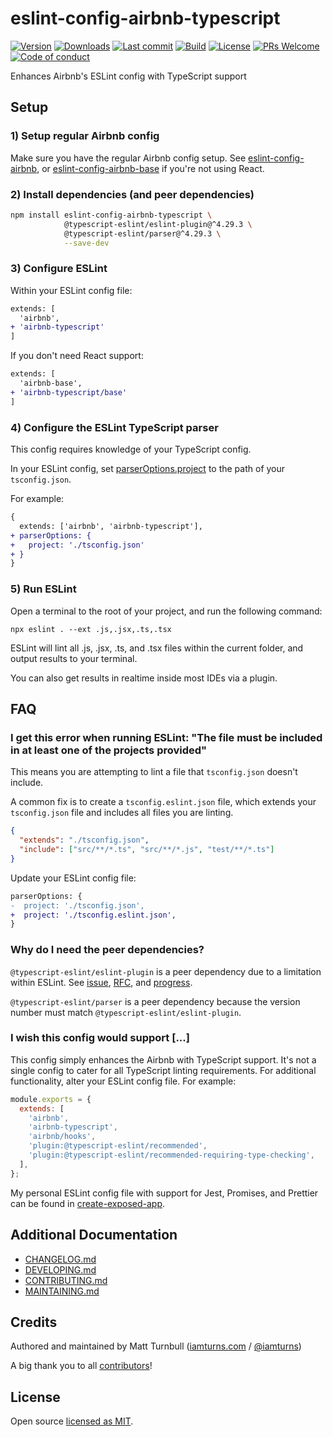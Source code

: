 # eslint-config-airbnb-typescript

[![Version](https://img.shields.io/npm/v/eslint-config-airbnb-typescript.svg?style=flat-square)](https://www.npmjs.com/package/eslint-config-airbnb-typescript?activeTab=versions) [![Downloads](https://img.shields.io/npm/dt/eslint-config-airbnb-typescript.svg?style=flat-square)](https://www.npmjs.com/package/eslint-config-airbnb-typescript) [![Last commit](https://img.shields.io/github/last-commit/iamturns/eslint-config-airbnb-typescript.svg?style=flat-square)](https://github.com/iamturns/eslint-config-airbnb-typescript/graphs/commit-activity) [![Build](https://img.shields.io/circleci/project/github/iamturns/eslint-config-airbnb-typescript/master.svg?style=flat-square)](https://circleci.com/gh/iamturns/eslint-config-airbnb-typescript) [![License](https://img.shields.io/github/license/iamturns/eslint-config-airbnb-typescript.svg?style=flat-square)](https://github.com/iamturns/eslint-config-airbnb-typescript/blob/master/LICENSE) [![PRs Welcome](https://img.shields.io/badge/PRs-welcome-brightgreen.svg?style=flat-square)](https://github.com/iamturns/eslint-config-airbnb-typescript/blob/master/CONTRIBUTING.md) [![Code of conduct](https://img.shields.io/badge/code%20of-conduct-ff69b4.svg?style=flat-square)](https://github.com/iamturns/eslint-config-airbnb-typescript/blob/master/CODE_OF_CONDUCT.md)

Enhances Airbnb's ESLint config with TypeScript support

## Setup

### 1) Setup regular Airbnb config

Make sure you have the regular Airbnb config setup. See [eslint-config-airbnb](https://www.npmjs.com/package/eslint-config-airbnb), or [eslint-config-airbnb-base](https://www.npmjs.com/package/eslint-config-airbnb-base) if you're not using React.

### 2) Install dependencies (and peer dependencies)

```bash
npm install eslint-config-airbnb-typescript \
            @typescript-eslint/eslint-plugin@^4.29.3 \
            @typescript-eslint/parser@^4.29.3 \
            --save-dev
```

### 3) Configure ESLint

Within your ESLint config file:

```diff
extends: [
  'airbnb',
+ 'airbnb-typescript'
]
```

If you don't need React support:

```diff
extends: [
  'airbnb-base',
+ 'airbnb-typescript/base'
]
```

### 4) Configure the ESLint TypeScript parser

This config requires knowledge of your TypeScript config.

In your ESLint config, set [parserOptions.project](https://github.com/typescript-eslint/typescript-eslint/tree/master/packages/parser#parseroptionsproject) to the path of your `tsconfig.json`.

For example:

```diff
{
  extends: ['airbnb', 'airbnb-typescript'],
+ parserOptions: {
+   project: './tsconfig.json'
+ }
}
```

### 5) Run ESLint

Open a terminal to the root of your project, and run the following command:

```
npx eslint . --ext .js,.jsx,.ts,.tsx
```

ESLint will lint all .js, .jsx, .ts, and .tsx files within the current folder, and output results to your terminal.

You can also get results in realtime inside most IDEs via a plugin.

## FAQ

### I get this error when running ESLint: "The file must be included in at least one of the projects provided"

This means you are attempting to lint a file that `tsconfig.json` doesn't include.

A common fix is to create a `tsconfig.eslint.json` file, which extends your `tsconfig.json` file and includes all files you are linting.

```json
{
  "extends": "./tsconfig.json",
  "include": ["src/**/*.ts", "src/**/*.js", "test/**/*.ts"]
}
```

Update your ESLint config file:

```diff
parserOptions: {
-  project: './tsconfig.json',
+  project: './tsconfig.eslint.json',
}
```

### Why do I need the peer dependencies?

`@typescript-eslint/eslint-plugin` is a peer dependency due to a limitation within ESLint. See [issue](https://github.com/eslint/eslint/issues/3458), [RFC](https://github.com/eslint/rfcs/tree/master/designs/2019-config-simplification), and [progress](https://github.com/eslint/eslint/issues/13481).

`@typescript-eslint/parser` is a peer dependency because the version number must match `@typescript-eslint/eslint-plugin`.

### I wish this config would support [...]

This config simply enhances the Airbnb with TypeScript support. It's not a single config to cater for all TypeScript linting requirements. For additional functionality, alter your ESLint config file. For example:

```js
module.exports = {
  extends: [
    'airbnb',
    'airbnb-typescript',
    'airbnb/hooks',
    'plugin:@typescript-eslint/recommended',
    'plugin:@typescript-eslint/recommended-requiring-type-checking',
  ],
};
```

My personal ESLint config file with support for Jest, Promises, and Prettier can be found in [create-exposed-app](https://github.com/iamturns/create-exposed-app/blob/master/.eslintrc.js).

## Additional Documentation

- [CHANGELOG.md](CHANGELOG.md)
- [DEVELOPING.md](DEVELOPING.md)
- [CONTRIBUTING.md](CONTRIBUTING.md)
- [MAINTAINING.md](MAINTAINING.md)

## Credits

Authored and maintained by Matt Turnbull ([iamturns.com](https://iamturns.com) / [@iamturns](https://twitter.com/iamturns))

A big thank you to all [contributors](https://github.com/iamturns/eslint-config-airbnb-typescript/graphs/contributors)!

## License

Open source [licensed as MIT](https://github.com/iamturns/eslint-config-airbnb-typescript/blob/master/LICENSE).
